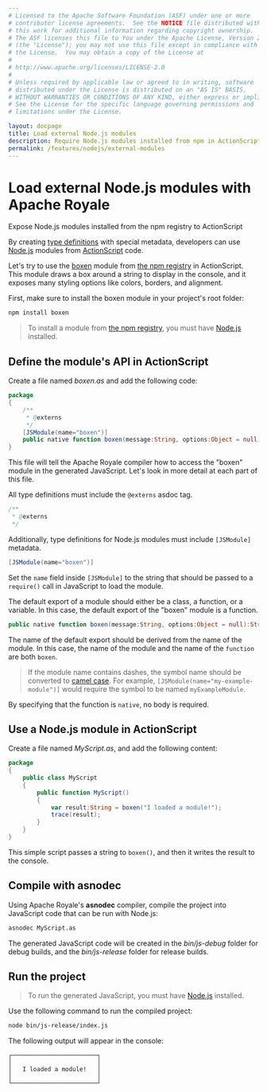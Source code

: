 ```yaml
---
# Licensed to the Apache Software Foundation (ASF) under one or more
# contributor license agreements.  See the NOTICE file distributed with
# this work for additional information regarding copyright ownership.
# The ASF licenses this file to You under the Apache License, Version 2.0
# (the "License"); you may not use this file except in compliance with
# the License.  You may obtain a copy of the License at
# 
# http://www.apache.org/licenses/LICENSE-2.0
# 
# Unless required by applicable law or agreed to in writing, software
# distributed under the License is distributed on an "AS IS" BASIS,
# WITHOUT WARRANTIES OR CONDITIONS OF ANY KIND, either express or implied.
# See the License for the specific language governing permissions and
# limitations under the License.

layout: docpage
title: Load external Node.js modules
description: Require Node.js modules installed from npm in ActionScript and Apache Royale
permalink: /features/nodejs/external-modules
---
```


# Load external Node.js modules with Apache Royale

Expose Node.js modules installed from the npm registry to ActionScript

By creating [type definitions](features/externs) with special metadata, developers can use [Node.js](features/nodejs) modules from [ActionScript](features/as3) code.

Let's try to use the [boxen](https://www.npmjs.com/package/boxen) module from [the npm registry](https://www.npmjs.com/) in ActionScript. This module draws a box around a string to display in the console, and it exposes many styling options like colors, borders, and alignment.

First, make sure to install the boxen module in your project's root folder:

```sh
npm install boxen
```

> To install a module from [the npm registry](https://www.npmjs.com/), you must have [Node.js](https://nodejs.org/) installed.

## Define the module's API in ActionScript

Create a file named *boxen.as* and add the following code:

```actionscript
package
{
	/**
	 * @externs
	 */
	[JSModule(name="boxen")]
	public native function boxen(message:String, options:Object = null):String;
}
```

This file will tell the Apache Royale compiler how to access the "boxen" module in the generated JavaScript. Let's look in more detail at each part of this file.

All type definitions must include the `@externs` asdoc tag.


```actionscript
/**
 * @externs
 */
```

Additionally, type definitions for Node.js modules must include `[JSModule]` metadata.

```actionscript
[JSModule(name="boxen")]
```

Set the `name` field inside `[JSModule]` to the string that should be passed to a `require()` call in JavaScript to load the module.

The default export of a module should either be a class, a function, or a variable. In this case, the default export of the "boxen" module is a function.

```actionscript
public native function boxen(message:String, options:Object = null):String;
```

The name of the default export should be derived from the name of the module. In this case, the name of the module and the name of the `function` are both `boxen`.

> If the module name contains dashes, the symbol name should be converted to [camel case](https://en.wikipedia.org/wiki/Camel_case). For example, `[JSModule(name="my-example-module")]` would require the symbol to be named `myExampleModule`.

By specifying that the function is `native`, no body is required.

## Use a Node.js module in ActionScript

Create a file named *MyScript.as*, and add the following content:

```actionscript
package
{
	public class MyScript
	{
		public function MyScript()
		{
			var result:String = boxen("I loaded a module!");
			trace(result);
		}
	}
}
```

This simple script passes a string to `boxen()`, and then it writes the result to the console.

## Compile with asnodec

Using Apache Royale's **asnodec** compiler, compile the project into JavaScript code that can be run with Node.js:

```sh
asnodec MyScript.as
```

The generated JavaScript code will be created in the *bin/js-debug* folder for debug builds, and the *bin/js-release* folder for release builds.

## Run the project

> To run the generated JavaScript, you must have [Node.js](https://nodejs.org/) installed.

Use the following command to run the compiled project:

```sh
node bin/js-release/index.js
```

The following output will appear in the console:

```
┌────────────────────────┐
│                        │
│   I loaded a module!   │
│                        │
└────────────────────────┘
```